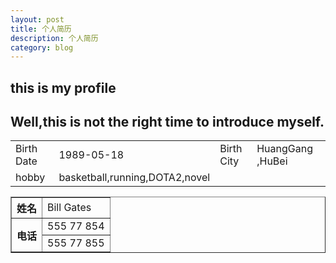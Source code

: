 ```yaml
---
layout: post
title: 个人简历
description: 个人简历
category: blog
---
```


## this is my profile
## Well,this is not the right time to introduce myself.

|||||
|---|---|---|---|
|Birth Date|1989-05-18|Birth City|HuangGang ,HuBei|
|hobby|basketball,running,DOTA2,novel|||

<table border="1">
<tr>
  <th>姓名</th>
  <td>Bill Gates</td>
</tr>
<tr>
  <th rowspan="2">电话</th>
  <td>555 77 854</td>
</tr>
<tr>
  <td>555 77 855</td>
</tr>
</table>

